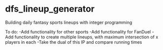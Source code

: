 # dfs_lineup_generator
Building daily fantasy sports lineups with integer programming

To do:
-Add functionality for other sports
-Add functionality for FanDuel
-Add functionality to create multiple lineups, with maximum intersection of x players in each
-Take the dual of this IP and compare running times
